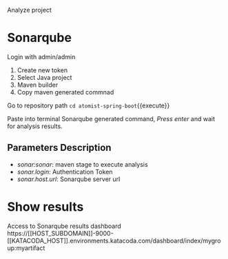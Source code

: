 Analyze project

# Sonarqube

Login with admin/admin

1. Create new token
2. Select Java project
3. Maven builder
4. Copy maven generated commnad

Go to repository path `cd atomist-spring-boot`{{execute}}

Paste into terminal Sonarqube generated command, *Press enter* and wait for analysis results.

## Parameters Description

* *sonar:sonar*: maven stage to execute analysis
* *sonar.login*: Authentication Token
* *sonar.host.url*: Sonarqube server url

# Show results

Access to Sonarqube results dashboard https://[[HOST_SUBDOMAIN]]-9000-[[KATACODA_HOST]].environments.katacoda.com/dashboard/index/mygroup:myartifact
